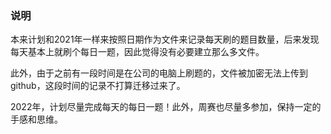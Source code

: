 ### 说明

本来计划和2021年一样来按照日期作为文件来记录每天刷的题目数量，后来发现每天基本上就刷个每日一题，因此觉得没有必要建立那么多文件。

此外，由于之前有一段时间是在公司的电脑上刷题的，文件被加密无法上传到github，这段时间的记录不打算迁移过来了。

2022年，计划尽量完成每天的每日一题！此外，周赛也尽量多参加，保持一定的手感和思维。